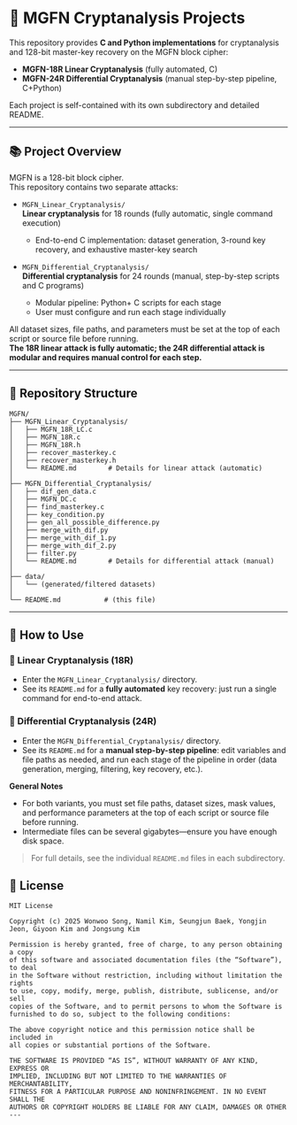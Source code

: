 # 🔐 MGFN Cryptanalysis Projects

This repository provides **C and Python implementations** for cryptanalysis and 128-bit master-key recovery on the MGFN block cipher:

- **MGFN-18R Linear Cryptanalysis** (fully automated, C)
- **MGFN-24R Differential Cryptanalysis** (manual step-by-step pipeline, C+Python)

Each project is self-contained with its own subdirectory and detailed README.

---

## 📚 Project Overview

MGFN is a 128-bit block cipher.  
This repository contains two separate attacks:

- `MGFN_Linear_Cryptanalysis/`  
  **Linear cryptanalysis** for 18 rounds (fully automatic, single command execution)  
  - End-to-end C implementation: dataset generation, 3-round key recovery, and exhaustive master-key search

- `MGFN_Differential_Cryptanalysis/`  
  **Differential cryptanalysis** for 24 rounds (manual, step-by-step scripts and C programs)  
  - Modular pipeline: Python+ C scripts for each stage  
  - User must configure and run each stage individually

All dataset sizes, file paths, and parameters must be set at the top of each script or source file before running.  
**The 18R linear attack is fully automatic; the 24R differential attack is modular and requires manual control for each step.**

---

## 📂 Repository Structure

```text
MGFN/
├── MGFN_Linear_Cryptanalysis/
│   ├── MGFN_18R_LC.c
│   ├── MGFN_18R.c
│   ├── MGFN_18R.h
│   ├── recover_masterkey.c
│   ├── recover_masterkey.h
│   └── README.md        # Details for linear attack (automatic)
│
├── MGFN_Differential_Cryptanalysis/
│   ├── dif_gen_data.c
│   ├── MGFN_DC.c
│   ├── find_masterkey.c
│   ├── key_condition.py
│   ├── gen_all_possible_difference.py
│   ├── merge_with_dif.py
│   ├── merge_with_dif_1.py
│   ├── merge_with_dif_2.py
│   ├── filter.py
│   └── README.md        # Details for differential attack (manual)
│
├── data/
│   └── (generated/filtered datasets)
│
└── README.md           # (this file)
 ```
---

## 🚦 How to Use

### 🔷 Linear Cryptanalysis (18R)
- Enter the `MGFN_Linear_Cryptanalysis/` directory.
- See its `README.md` for a **fully automated** key recovery: just run a single command for end-to-end attack.

### 🔷 Differential Cryptanalysis (24R)
- Enter the `MGFN_Differential_Cryptanalysis/` directory.
- See its `README.md` for a **manual step-by-step pipeline**: edit variables and file paths as needed, and run each stage of the pipeline in order (data generation, merging, filtering, key recovery, etc.).


**General Notes**
- For both variants, you must set file paths, dataset sizes, mask values, and performance parameters at the top of each script or source file before running.
- Intermediate files can be several gigabytes—ensure you have enough disk space.

> For full details, see the individual `README.md` files in each subdirectory.



## 📄 License

```
MIT License

Copyright (c) 2025 Wonwoo Song, Namil Kim, Seungjun Baek, Yongjin Jeon, Giyoon Kim and Jongsung Kim

Permission is hereby granted, free of charge, to any person obtaining a copy
of this software and associated documentation files (the “Software”), to deal
in the Software without restriction, including without limitation the rights
to use, copy, modify, merge, publish, distribute, sublicense, and/or sell
copies of the Software, and to permit persons to whom the Software is
furnished to do so, subject to the following conditions:

The above copyright notice and this permission notice shall be included in
all copies or substantial portions of the Software.

THE SOFTWARE IS PROVIDED “AS IS”, WITHOUT WARRANTY OF ANY KIND, EXPRESS OR
IMPLIED, INCLUDING BUT NOT LIMITED TO THE WARRANTIES OF MERCHANTABILITY,
FITNESS FOR A PARTICULAR PURPOSE AND NONINFRINGEMENT. IN NO EVENT SHALL THE
AUTHORS OR COPYRIGHT HOLDERS BE LIABLE FOR ANY CLAIM, DAMAGES OR OTHER
---


